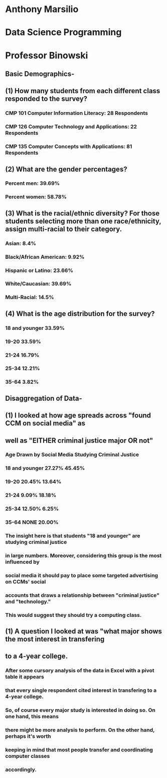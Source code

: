 # Anthony Marsilio
# Data Science Programming
# Professor Binowski

## Basic Demographics-
## (1) How many students from each different class responded to the survey?
### CMP 101 Computer Information Literacy: 28 Respondents
### CMP 126 Computer Technology and Applications: 22 Respondents
### CMP 135 Computer Concepts with Applications: 81 Respondents

## (2) What are the gender percentages?
### Percent men: 39.69%
### Percent women: 58.78%

## (3) What is the racial/ethnic diversity? For those students selecting more than one race/ethnicity, assign multi-racial to their category.
### Asian:	8.4%
### Black/African American: 9.92%
### Hispanic or Latino: 23.66%
### White/Caucasian: 39.69%
### Multi-Racial: 14.5%

## (4) What is the age distribution for the survey?
### 18 and younger	33.59%
### 19-20	33.59%
### 21-24	16.79%
### 25-34	12.21%
### 35-64	3.82%

## Disaggregation of Data-
##  (1) I looked at how age spreads across "found CCM on social media" as 
##      well as "EITHER criminal justice major OR not"

### Age                         Drawn by Social Media	Studying Criminal Justice
### 18 and younger	            27.27%	                45.45%
### 19-20	                    20.45%	                13.64%
### 21-24	                    9.09%	                18.18%
### 25-34	                    12.50%	                6.25%
### 35-64	                    NONE	                20.00%

###   The insight here is that students "18 and younger" are studying criminal justice
###   in large numbers. Moreover, considering this group is the most influenced by     
###   social media it should pay to place some targeted advertising on CCMs' social  
###   accounts that draws a relationship between "criminal justice" and "technology."
###   This would suggest they should try a computing class.


## (1) A question I looked at was "what major shows the most interest in transfering 
##     to a 4-year college.

### After some cursory analysis of the data in Excel with a pivot table it appears
### that every single respondent cited interest in transfering to a 4-year college.    
### So, of course every major study is interested in doing so. On one hand, this means 
### there might be more analysis to perform. On the other hand, perhaps it's worth     
### keeping in mind that most people transfer and coordinating computer classes       
### accordingly.


